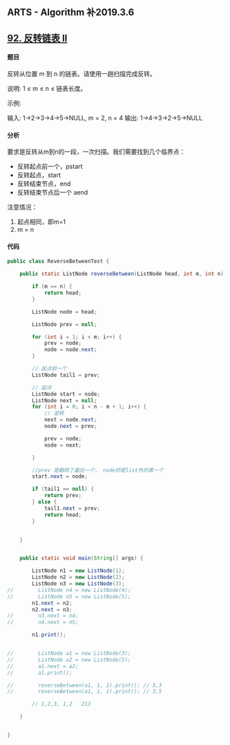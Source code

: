 ## ARTS - Algorithm 补2019.3.6

## [92. 反转链表 II](https://leetcode-cn.com/problems/reverse-linked-list-ii/)

#### 题目

反转从位置 m 到 n 的链表。请使用一趟扫描完成反转。

说明:
1 ≤ m ≤ n ≤ 链表长度。

示例:

输入: 1->2->3->4->5->NULL, m = 2, n = 4
输出: 1->4->3->2->5->NULL

#### 分析

要求是反转从m到n的一段，一次扫描。我们需要找到几个临界点：

* 反转起点前一个，pstart
* 反转起点，start
* 反转结束节点，end
* 反转结束节点后一个 aend

注意情况：

1. 起点相同，即m=1
2. m = n

#### 代码

```java
public class ReverseBetweenTest {

    public static ListNode reverseBetween(ListNode head, int m, int n) {

        if (m == n) {
            return head;
        }

        ListNode node = head;

        ListNode prev = null;

        for (int i = 1; i < m; i++) {
            prev = node;
            node = node.next;
        }

        // 起点前一个
        ListNode tail1 = prev;

        // 起点
        ListNode start = node;
        ListNode next = null;
        for (int i = 0; i < n - m + 1; i++) {
            // 逆转
            next = node.next;
            node.next = prev;

            prev = node;
            node = next;

        }

        //prev 是翻转了最后一个， node的是list外的第一个
        start.next = node;

        if (tail1 == null) {
            return prev;
        } else {
            tail1.next = prev;
            return head;
        }


    }


    public static void main(String[] args) {

        ListNode n1 = new ListNode(1);
        ListNode n2 = new ListNode(2);
        ListNode n3 = new ListNode(3);
//        ListNode n4 = new ListNode(4);
//        ListNode n5 = new ListNode(5);
        n1.next = n2;
        n2.next = n3;
//        n3.next = n4;
//        n4.next = n5;

        n1.print();


//        ListNode a1 = new ListNode(3);
//        ListNode a2 = new ListNode(5);
//        a1.next = a2;
//        a1.print();

//        reverseBetween(a1, 1, 2).print(); // 5,3
//        reverseBetween(a1, 1, 1).print(); // 3,5

        // 1,2,3, 1,2   213

    }


}

```

